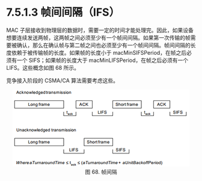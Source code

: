 # 7.5.1.3 帧间间隔（IFS）


MAC 子层接收到物理层的数据时，需要一定的时间才能处理完。因此，如果设备想要连续发送两帧，这两帧之间必须至少有一个帧间间隔。如果第一次传输的帧需要被确认，那么在确认帧与第二帧之间也必须至少有一个帧间间隔。帧间间隔的长度依赖于被传输帧的长度。如果帧的长度小于 macMinSIFSPeriod，在帧之后必须有一个 SIFS；如果帧的长度大于 macMinLIFSPeriod，在帧之后必须有一个 LIFS。这些概念如图 68 所示。

竞争接入阶段的 CSMA/CA 算法需要考虑这些。
<center><img src="../images/Image 68.png"/></center>
<center>图 68. 帧间隔</center>
